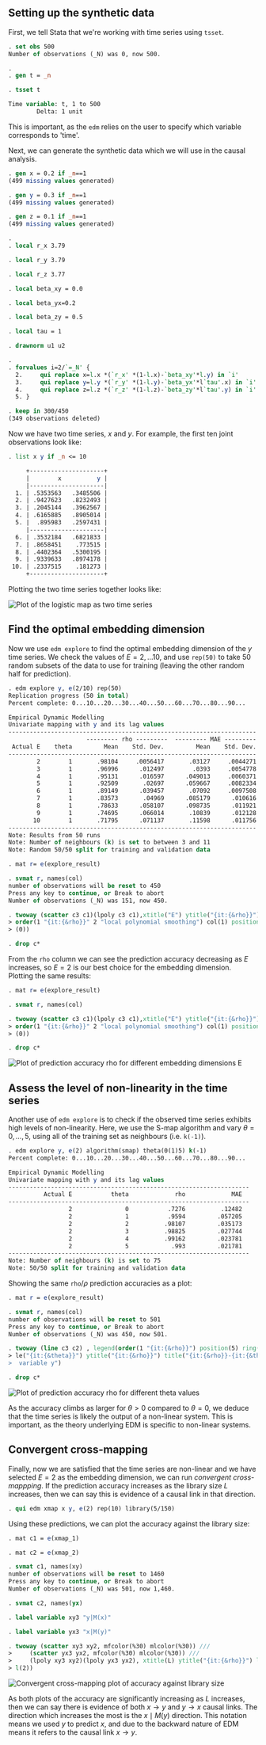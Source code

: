 
## Setting up the synthetic data



First, we tell Stata that we're working with time series using `tsset`.

```` stata
. set obs 500
Number of observations (_N) was 0, now 500.

. 
. gen t = _n

. tsset t

Time variable: t, 1 to 500
        Delta: 1 unit

````

This is important, as the `edm` relies on the user to specify which variable corresponds to 'time'.

Next, we can generate the synthetic data which we will use in the causal analysis.

```` stata
. gen x = 0.2 if _n==1
(499 missing values generated)

. gen y = 0.3 if _n==1
(499 missing values generated)

. gen z = 0.1 if _n==1
(499 missing values generated)

. 
. local r_x 3.79

. local r_y 3.79

. local r_z 3.77

. local beta_xy = 0.0

. local beta_yx=0.2

. local beta_zy = 0.5

. local tau = 1

. drawnorm u1 u2

. 
. forvalues i=2/`=_N' {
  2.     qui replace x=l.x *(`r_x' *(1-l.x)-`beta_xy'*l.y) in `i'
  3.     qui replace y=l.y *(`r_y' *(1-l.y)-`beta_yx'*l`tau'.x) in `i'
  4.     qui replace z=l.z *(`r_z' *(1-l.z)-`beta_zy'*l`tau'.y) in `i'
  5. }

. keep in 300/450
(349 observations deleted)

````

Now we have two time series, $x$ and $y$.
For example, the first ten joint observations look like: 

```` stata
. list x y if _n <= 10

     +---------------------+
     |        x          y |
     |---------------------|
  1. | .5353563   .3485506 |
  2. | .9427623   .8232493 |
  3. | .2045144   .3962567 |
  4. | .6165885   .8905014 |
  5. |  .895983   .2597431 |
     |---------------------|
  6. | .3532184   .6821833 |
  7. | .8658451    .773515 |
  8. | .4402364   .5300195 |
  9. | .9339633   .8974178 |
 10. | .2337515    .181273 |
     +---------------------+

````

Plotting the two time series together looks like:

![Plot of the logistic map as two time series](logistic-map.svg)


## Find the optimal embedding dimension

Now we use `edm explore` to find the optimal embedding dimension of the $y$ time series.
We check the values of $E = 2, \dots 10$, and use `rep(50)` to take 50 random subsets of the data to use for training (leaving the other random half for prediction). 

```` stata
. edm explore y, e(2/10) rep(50)
Replication progress (50 in total)
Percent complete: 0...10...20...30...40...50...60...70...80...90...

Empirical Dynamic Modelling
Univariate mapping with y and its lag values
----------------------------------------------------------------------
                      --------- rho ---------  --------- MAE ---------
 Actual E    theta         Mean    Std. Dev.         Mean    Std. Dev.
----------------------------------------------------------------------
        2        1       .98104     .0056417       .03127     .0044271
        3        1       .96996      .012497        .0393     .0054778
        4        1       .95131      .016597      .049013     .0060371
        5        1       .92509       .02697      .059667     .0082334
        6        1       .89149      .039457       .07092     .0097508
        7        1       .83573       .04969      .085179      .010616
        8        1       .78633      .058107      .098735      .011921
        9        1       .74695      .066014       .10839      .012128
       10        1       .71795      .071137       .11598      .011756
----------------------------------------------------------------------
Note: Results from 50 runs
Note: Number of neighbours (k) is set to between 3 and 11
Note: Random 50/50 split for training and validation data

. mat r= e(explore_result)

. svmat r, names(col)
number of observations will be reset to 450
Press any key to continue, or Break to abort
Number of observations (_N) was 151, now 450.

. twoway (scatter c3 c1)(lpoly c3 c1),xtitle("E") ytitle("{it:{&rho}}") legend(
> order(1 "{it:{&rho}}" 2 "local polynomial smoothing") col(1) position(8) ring
> (0))

. drop c*

````

From the `rho` column we can see the prediction accuracy decreasing as $E$ increases, so $E=2$ is our best choice for the embedding dimension.
Plotting the same results:

```` stata
. mat r= e(explore_result)

. svmat r, names(col)

. twoway (scatter c3 c1)(lpoly c3 c1),xtitle("E") ytitle("{it:{&rho}}") legend(
> order(1 "{it:{&rho}}" 2 "local polynomial smoothing") col(1) position(8) ring
> (0))

. drop c*

````
![Plot of prediction accuracy rho for different embedding dimensions E](rho-E.svg)

## Assess the level of non-linearity in the time series

Another use of `edm explore` is to check if the observed time series exhibits high levels of non-linearity.
Here, we use the S-map algorithm and vary $\theta = 0, \dots, 5$, using all of the training set as neighbours (i.e. `k(-1)`).

```` stata
. edm explore y, e(2) algorithm(smap) theta(0(1)5) k(-1) 
Percent complete: 0...10...20...30...40...50...60...70...80...90...

Empirical Dynamic Modelling
Univariate mapping with y and its lag values
--------------------------------------------------------------------
          Actual E           theta             rho             MAE
--------------------------------------------------------------------
                 2               0           .7276          .12482 
                 2               1           .9594         .057205 
                 2               2          .98107         .035173 
                 2               3          .98825         .027744 
                 2               4          .99162         .023781 
                 2               5            .993         .021781 
--------------------------------------------------------------------
Note: Number of neighbours (k) is set to 75
Note: 50/50 split for training and validation data

````


Showing the same `rho`/$\rho$ prediction accuracies as a plot:

```` stata
. mat r = e(explore_result)

. svmat r, names(col)
number of observations will be reset to 501
Press any key to continue, or Break to abort
Number of observations (_N) was 450, now 501.

. twoway (line c3 c2) , legend(order(1 "{it:{&rho}}") position(5) ring(0)) xtit
> le("{it:{&theta}}") ytitle("{it:{&rho}}") title("{it:{&rho}}-{it:{&theta}} of
>  variable y")

. drop c*

````
![Plot of prediction accuracy rho for different theta values](rho-theta.svg)

As the accuracy climbs as larger for $\theta > 0$ compared to $\theta = 0$, we deduce that the time series is likely the output of a non-linear system.
This is important, as the theory underlying EDM is specific to non-linear systems.

## Convergent cross-mapping

Finally, now we are satisfied that the time series are non-linear and we have selected $E=2$ as the embedding dimension, we can run _convergent cross-mappping_.
If the prediction accuracy increases as the library size $L$ increases, then we can say this is evidence of a causal link in that direction. 

```` stata
. qui edm xmap x y, e(2) rep(10) library(5/150)

````

Using these predictions, we can plot the accuracy against the library size: 

```` stata
. mat c1 = e(xmap_1)

. mat c2 = e(xmap_2)

. svmat c1, names(xy)
number of observations will be reset to 1460
Press any key to continue, or Break to abort
Number of observations (_N) was 501, now 1,460.

. svmat c2, names(yx)

. label variable xy3 "y|M(x)"

. label variable yx3 "x|M(y)"

. twoway (scatter xy3 xy2, mfcolor(%30) mlcolor(%30)) ///
>     (scatter yx3 yx2, mfcolor(%30) mlcolor(%30)) ///
>     (lpoly xy3 xy2)(lpoly yx3 yx2), xtitle(L) ytitle("{it:{&rho}}") legend(co
> l(2))

````
![Convergent cross-mapping plot of accuracy against library size](rho-L.svg)

As both plots of the accuracy are significantly increasing as $L$ increases, then we can say there is evidence of both $x \to y$ and $y \to x$ causal links.
The direction which increases the most is the $x \mid M(y)$ direction.
This notation means we used $y$ to predict $x$, and due to the backward nature of EDM means it refers to the causal link $x \to y$.
